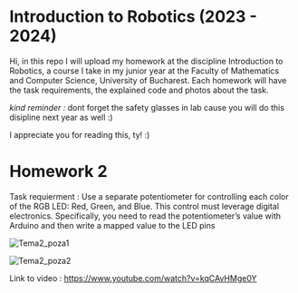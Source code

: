 # Introduction to Robotics (2023 - 2024)

 Hi, in this repo I will upload my homework at the discipline Introduction to Robotics, a course I take in my junior year at the Faculty of Mathematics and Computer Science, University of Bucharest. Each homework will have the task requirements, the explained code and photos about the task.

 *kind reminder :* dont forget the safety glasses in lab cause you will do this disipline next year as well :)

 I appreciate you for reading this, ty! :)

 # Homework 2

 Task requierment :
  Use a separate potentiometer for controlling each color of the RGB LED: Red, Green, and Blue. This control must leverage digital electronics. Specifically, you need to read the potentiometer’s value with Arduino and then write a mapped value to the LED pins
  
  ![Tema2_poza1](https://github.com/Beselinho/IntroductionToRobotics/assets/116555068/7f217cf9-5b60-4031-8cd1-a6ef086889bd)
  
  ![Tema2_poza2](https://github.com/Beselinho/IntroductionToRobotics/assets/116555068/8bbebcd6-762a-4967-b5c2-3d24ea20cb12)

  
  Link to video : https://www.youtube.com/watch?v=kqCAvHMge0Y



